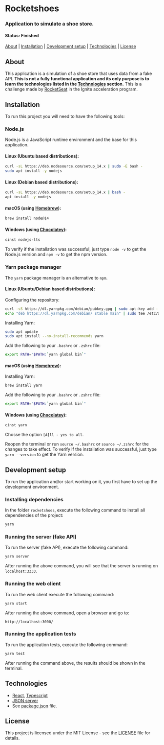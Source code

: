 # Rocketshoes

### Application to simulate a shoe store.

#### Status: Finished

[About](#about) | [Installation](#installation) | [Development setup](#development-setup) | [Technologies](#technologies) | [License](#license)

## About

This application is a simulation of a shoe store that uses data from a fake API. **This is not a fully functional application and its only purpose is to learn the technologies listed in the [Technologies](#technologies) section.** This is a challenge made by [RocketSeat](https://rocketseat.com.br/) in the Ignite acceleration program.

## Installation

To run this project you will need to have the following tools:

### Node.js

Node.js is a JavaScript runtime environment and the base for this application.

#### Linux (Ubuntu based distributions):
```bash
curl -sL https://deb.nodesource.com/setup_14.x | sudo -E bash -
sudo apt install -y nodejs
```
#### Linux (Debian based distributions):
```bash
curl -sL https://deb.nodesource.com/setup_14.x | bash -
apt install -y nodejs
```
#### macOS (using [Homebrew](https://brew.sh/)):
```bash
brew install node@14
```
#### Windows (using [Chocolatey](https://chocolatey.org/)):
```powershell
cinst nodejs-lts
```
To verify if the installation was successful, just type `node -v` to get the Node.js version and `npm -v` to get the npm version.

### Yarn package manager

The `yarn` package manager is an alternative to `npm`.

#### Linux (Ubuntu/Debian based distributions):

Configuring the repository:
```bash
curl -sS https://dl.yarnpkg.com/debian/pubkey.gpg | sudo apt-key add -
echo "deb https://dl.yarnpkg.com/debian/ stable main" | sudo tee /etc/apt/sources.list.d/yarn.list
```

Installing Yarn:
```bash
sudo apt update
sudo apt install --no-install-recommends yarn
```

Add the following to your `.bashrc` or `.zshrc` file:
```bash
export PATH="$PATH:`yarn global bin`"
```

#### macOS (using [Homebrew](https://brew.sh/)):

Installing Yarn:
```bash
brew install yarn
```

Add the following to your `.bashrc` or `.zshrc` file:
```bash
export PATH="$PATH:`yarn global bin`"
```

#### Windows (using [Chocolatey](https://chocolatey.org/)):
```powershell
cinst yarn
```

Chosse the option `[A]ll - yes to all`.

Reopen the terminal or run `source ~/.bashrc` or `source ~/.zshrc` for the changes to take effect. To verify if the installation was successful, just type `yarn --version` to get the Yarn version.

## Development setup

To run the application and/or start working on it, you first have to set up the development environment.

### Installing dependencies

In the folder `rocketshoes`, execute the following command to install all dependencies of the project:

```bash
yarn
```

### Running the server (fake API)

To run the server (fake API), execute the following command:

```bash
yarn server
```

After running the above command, you will see that the server is running on `localhost:3333`.

### Running the web client

To run the web client execute the following command:

```bash
yarn start
```

After running the above command, open a browser and go to:

```
http://localhost:3000/
```

### Running the application tests

To run the application tests, execute the following command:

```bash
yarn test
```

After running the command above, the results should be shown in the terminal.

## Technologies

- [React](https://reactjs.org/), [Typescript](https://www.typescriptlang.org/)
- [JSON server](https://github.com/typicode/json-server)
- See [package.json](package.json) file.

## License

This project is licensed under the MIT License - see the [LICENSE](LICENSE) file for details.
